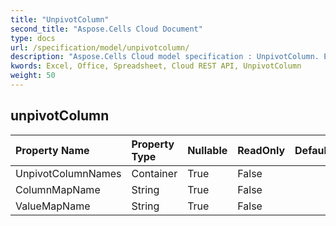 ```yaml
---
title: "UnpivotColumn"
second_title: "Aspose.Cells Cloud Document"
type: docs
url: /specification/model/unpivotcolumn/
description: "Aspose.Cells Cloud model specification : UnpivotColumn. Effortlessly handle Excel and other spreadsheet documents with features like opening, generating, editing, splitting, merging, comparing, and converting."
kwords: Excel, Office, Spreadsheet, Cloud REST API, UnpivotColumn
weight: 50
---
```


## **unpivotColumn**

 

| Property Name | Property Type | Nullable |  ReadOnly | DefaultValue | Description | 
| :- | :- | :- |:- |  :- | :- |
| UnpivotColumnNames | Container | True |  False |  |  |  
| ColumnMapName | String | True |  False |  |  |  
| ValueMapName | String | True |  False |  |  |  

